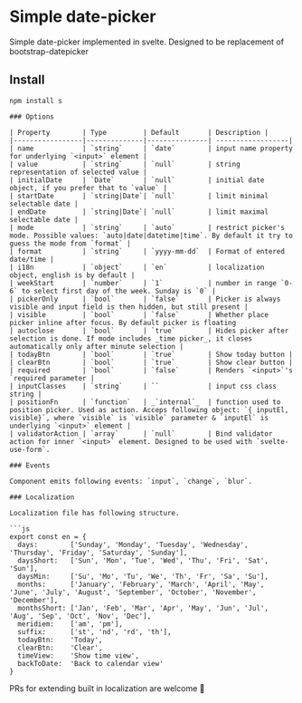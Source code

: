 # Simple date-picker

Simple date-picker implemented in svelte. Designed to be replacement of bootstrap-datepicker

## Install

```
npm install s

### Options

| Property        | Type         | Default       | Description |
|-----------------|--------------|---------------| ------------------|
| name            | `string`     | `date`        | input name property for underlying `<input>` element |
| value           | `string`     | `null`        | string representation of selected value |
| initialDate     | `Date`       | `null`        | initial date object, if you prefer that to `value` |
| startDate       | `string|Date`| `null`        | limit minimal selectable date |
| endDate         | `string|Date`| `null`        | limit maximal selectable date |
| mode            | `string`     | `auto`        | restrict picker's mode. Possible values: `auto|date|datetime|time`. By default it try to guess the mode from `format` |
| format          | `string`     | `yyyy-mm-dd`  | Format of entered date/time |
| i18n            | `object`     | `en`          | localization object, english is by default |
| weekStart       | `number`     | `1`           | number in range `0-6` to select first day of the week. Sunday is `0` |
| pickerOnly      | `bool`       | `false`       | Picker is always visible and input field is then hidden, but still present |
| visible         | `bool`       | `false`       | Whether place picker inline after focus. By default picker is floating
| autoclose       | `bool`       | `true`        | Hides picker after selection is done. If mode includes _time picker_, it closes automatically only after minute selection |
| todayBtn        | `bool`       | `true`        | Show today button |
| clearBtn        | `bool`       | `true`        | Show clear button |
| required        | `bool`       | `false`       | Renders `<input>`'s `required parameter |
| inputClasses    | `string`     | ``            | input css class string |
| positionFn      | `function`   | _`internal`_  | function used to position picker. Used as action. Acceps following object: `{ inputEl, visible}`, where `visible` is `visible` parameter & `inputEl` is underlying `<input>` element |
| validatorAction | `array`      | `null`        | Bind validator action for inner `<input>` element. Designed to be used with `svelte-use-form`.

### Events

Component emits following events: `input`, `change`, `blur`.

### Localization

Localization file has following structure.

```js
export const en = {
  days:        ['Sunday', 'Monday', 'Tuesday', 'Wednesday', 'Thursday', 'Friday', 'Saturday', 'Sunday'],
  daysShort:   ['Sun', 'Mon', 'Tue', 'Wed', 'Thu', 'Fri', 'Sat', 'Sun'],
  daysMin:     ['Su', 'Mo', 'Tu', 'We', 'Th', 'Fr', 'Sa', 'Su'],
  months:      ['January', 'February', 'March', 'April', 'May', 'June', 'July', 'August', 'September', 'October', 'November', 'December'],
  monthsShort: ['Jan', 'Feb', 'Mar', 'Apr', 'May', 'Jun', 'Jul', 'Aug', 'Sep', 'Oct', 'Nov', 'Dec'],
  meridiem:    ['am', 'pm'],
  suffix:      ['st', 'nd', 'rd', 'th'],
  todayBtn:    'Today',
  clearBtn:    'Clear',
  timeView:    'Show time view',
  backToDate:  'Back to calendar view'
}
```
PRs for extending built in localization are welcome 🥳

